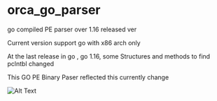 # orca_go_parser
go compiled PE parser over 1.16 released ver

Current version support go with x86 arch only

At the last release in go , go 1.16, some Structures and methods to find pclntbl changed

This GO PE Binary Paser reflected this currently change

![Alt Text](https://s4.gifyu.com/images/result.gif)
